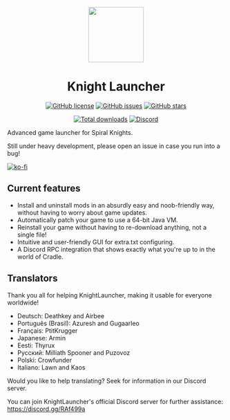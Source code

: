 <p align="center">
    <img src="https://github.com/lucas-allegri/KnightLauncher/blob/master/assets/img/icon-128.png?raw=true"
        height="128">
</p>
<h1 align="center">Knight Launcher</h1>
<p align="center">
    <a href="https://github.com/lucas-allegri/KnightLauncher/blob/master/LICENSE"><img alt="GitHub license"               src="https://img.shields.io/github/license/lucas-allegri/KnightLauncher?style=flat-square"></a>
    <a href="https://github.com/lucas-allegri/KnightLauncher/issues"><img alt="GitHub issues" src="https://img.shields.io/github/issues/lucas-allegri/KnightLauncher?style=flat-square"></a>
    <a href="https://github.com/lucas-allegri/KnightLauncher/stargazers"><img alt="GitHub stars" src="https://img.shields.io/github/stars/lucas-allegri/KnightLauncher?style=flat-square"></a>
</p>
<p align="center">
    <a href="https://GitHub.com/lucas-allegri/KnightLauncher/releases/"><img alt="Total downloads"               src="https://img.shields.io/github/downloads/lucas-allegri/KnightLauncher/total.svg"></a>
    <a href="https://discord.gg/RAf499a"><img alt="Discord" src="https://img.shields.io/discord/653349356459786240" target="_blank"></a>
</p>

Advanced game launcher for Spiral Knights.

Still under heavy development, please open an issue in case you run into a bug!

[![ko-fi](https://www.ko-fi.com/img/githubbutton_sm.svg)](https://ko-fi.com/W4W11S2JU)
## Current features
* Install and uninstall mods in an absurdly easy and noob-friendly way, without having to worry about game updates.
* Automatically patch your game to use a 64-bit Java VM.
* Reinstall your game without having to re-download anything, not a single file!
* Intuitive and user-friendly GUI for extra.txt configuring.
* A Discord RPC integration that shows exactly what you're up to in the world of Cradle.

## Translators
Thank you all for helping KnightLauncher, making it usable for everyone worldwide!
* Deutsch: Deathkey and Airbee
* Português (Brasil): Azuresh and Gugaarleo
* Français: PtitKrugger
* Japanese: Armin
* Eesti: Thyrux
* Русский: Milliath Spooner and Puzovoz
* Polski: Crowfunder
* Italiano: Lawn and Kaos

Would you like to help translating? Seek for information in our Discord server.


You can join KnightLauncher's official Discord server for further assistance:
https://discord.gg/RAf499a
